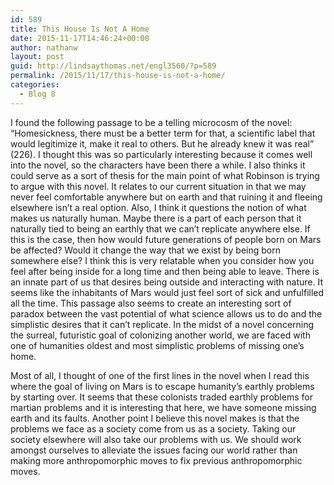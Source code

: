 ```yaml
---
id: 589
title: This House Is Not A Home
date: 2015-11-17T14:46:24+00:00
author: nathanw
layout: post
guid: http://lindsaythomas.net/engl3560/?p=589
permalink: /2015/11/17/this-house-is-not-a-home/
categories:
  - Blog 8
---
```

I found the following passage to be a telling microcosm of the novel: “Homesickness, there must be a better term for that, a scientific label that would legitimize it, make it real to others. But he already knew it was real&#8221; (226). I thought this was so particularly interesting because it comes well into the novel, so the characters have been there a while. I also thinks it could serve as a sort of thesis for the main point of what Robinson is trying to argue with this novel. It relates to our current situation in that we may never feel comfortable anywhere but on earth and that ruining it and fleeing elsewhere isn&#8217;t a real option. Also, I think it questions the notion of what makes us naturally human. Maybe there is a part of each person that it naturally tied to being an earthly that we can&#8217;t replicate anywhere else. If this is the case, then how would future generations of people born on Mars be affected? Would it change the way that we exist by being born somewhere else? I think this is very relatable when you consider how you feel after being inside for a long time and then being able to leave. There is an innate part of us that desires being outside and interacting with nature. It seems like the inhabitants of Mars would just feel sort of sick and unfulfilled all the time. This passage also seems to create an interesting sort of paradox between the vast potential of what science allows us to do and the simplistic desires that it can&#8217;t replicate. In the midst of a novel concerning the surreal, futuristic goal of colonizing another world, we are faced with one of humanities oldest and most simplistic problems of missing one&#8217;s home.

Most of all, I thought of one of the first lines in the novel when I read this where the goal of living on Mars is to escape humanity&#8217;s earthly problems by starting over. It seems that these colonists traded earthly problems for martian problems and it is interesting that here, we have someone missing earth and its faults. Another point I believe this novel makes is that the problems we face as a society come from us as a society. Taking our society elsewhere will also take our problems with us. We should work amongst ourselves to alleviate the issues facing our world rather than making more anthropomorphic moves to fix previous anthropomorphic moves.